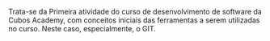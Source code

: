 Trata-se da Primeira atividade do curso de desenvolvimento de software da Cubos Academy, com conceitos iniciais das ferramentas a serem utilizadas no curso. Neste caso, especialmente, o GIT.